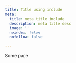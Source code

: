 ```yaml
---
title: Title using include
meta:
  title: meta title include
  description: meta title desc
  image: ''
  noindex: false
  nofollow: false

---
```

Some page